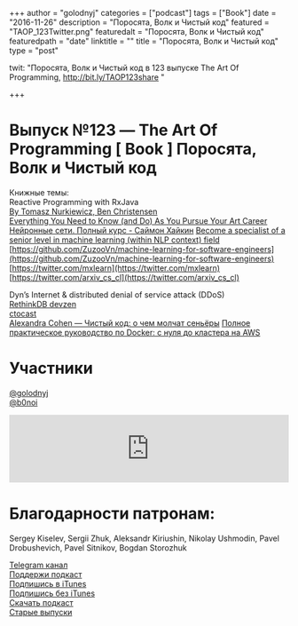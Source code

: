+++
author = "golodnyj"
categories = ["podcast"]
tags = ["Book"]
date = "2016-11-26"
description = "Поросята, Волк и Чистый код"
featured = "TAOP_123Twitter.png"
featuredalt = "Поросята, Волк и Чистый код"
featuredpath = "date"
linktitle = ""
title = "Поросята, Волк и Чистый код"
type = "post"

twit: "Поросята, Волк и Чистый код в 123 выпуске The Art Of Programming, http://bit.ly/TAOP123share "

+++
# Выпуск №123 — The Art Of Programming [ Book ] Поросята, Волк и Чистый код

Книжные темы:  
  Reactive Programming with RxJava  
  [By Tomasz Nurkiewicz, Ben Christensen](http://bit.ly/TAOP123bookRX)  
  [Everything You Need to Know (and Do) As You Pursue Your Art Career](http://bit.ly/TastyBooks53buy)  
  [Нейронные сети. Полный курс - Саймон Хайкин](http://bit.ly/TAOP123ozon)
  [Become a specialist of a senior level in machine learning (within NLP context) field](http://bit.ly/TAOP123goal)  
  [https://github.com/ZuzooVn/machine-learning-for-software-engineers](https://github.com/ZuzooVn/machine-learning-for-software-engineers)  
 [https://twitter.com/mxlearn](https://twitter.com/mxlearn)  
 [https://twitter.com/arxiv_cs_cl](https://twitter.com/arxiv_cs_cl)  

Dyn’s Internet & distributed denial of service attack (DDoS)  
[RethinkDB devzen](http://bit.ly/TAOP123devzen)  
[ctocast](http://bit.ly/TAOP123ctocast)  
[Alexandra Cohen — Чистый код: о чем молчат сеньёры](http://bit.ly/TAOP123medium)
[Полное практическое руководство по Docker: с нуля до кластера на AWS](http://bit.ly/TAOP123docker)  

# Участники
[@golodnyj](https://twitter.com/golodnyj/)  
[@b0noi](https://twitter.com/b0noi)  

<iframe title="Выпуск №110 — The Art Of Programming [ Android ] Тоталитарный Android N" src="https://www.podbean.com/media/player/yy32p-5d9440-pb?from=share&skin=1&share=1&fonts=Helvetica&download=1&version=1&skin=1&btn-skin=107" height="122" width="100%" style="border: none;" scrolling="no" data-name="pb-iframe-player"></iframe>

# Благодарности патронам: 
Sergey Kiselev, Sergii Zhuk, Aleksandr Kiriushin, Nikolay Ushmodin, Pavel Drobushevich, Pavel Sitnikov, Bogdan Storozhuk

[Telegram канал](http://bit.ly/taoplive)  
[Поддержи подкаст](http://bit.ly/TAOPpatron)  
[Подпишись в iTunes](http://bit.ly/TAOPiTunes)  
[Подпишись без iTunes](http://bit.ly/TAOPrss)   
[Скачать подкаст](http://bit.ly/TAOP123mp3)  
[Старые выпуски](http://bit.ly/oldtaop)
